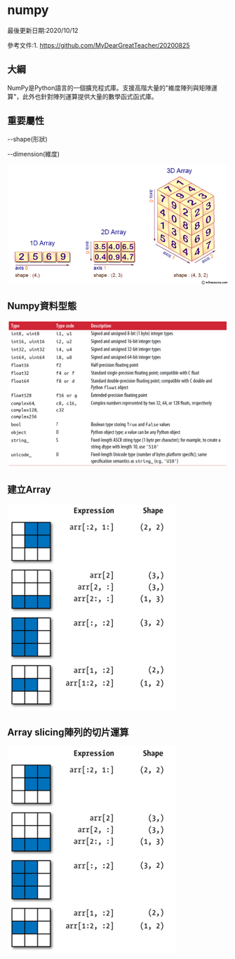 # numpy


最後更新日期:2020/10/12

參考文件:1. https://github.com/MyDearGreatTeacher/20200825


## 大綱
NumPy是Python語言的一個擴充程式庫。支援高階大量的"維度陣列與矩陣運算"，此外也針對陣列運算提供大量的數學函式函式庫。



## 重要屬性

--shape(形狀)

--dimension(維度)


![image](https://github.com/jon890613/numpy/blob/main/numpy%20img/numpy-1d2d3d-array.png)



## Numpy資料型態

![image](https://github.com/jon890613/numpy/blob/main/numpy%20img/1771684-20200131103546398-1590862676.png)


## 建立Array

![image](https://github.com/jon890613/numpy/blob/main/numpy%20img/%E5%9C%96%E7%89%871.png)


## Array slicing陣列的切片運算

![image](https://github.com/jon890613/numpy/blob/main/numpy%20img/%E5%9C%96%E7%89%872.png)
